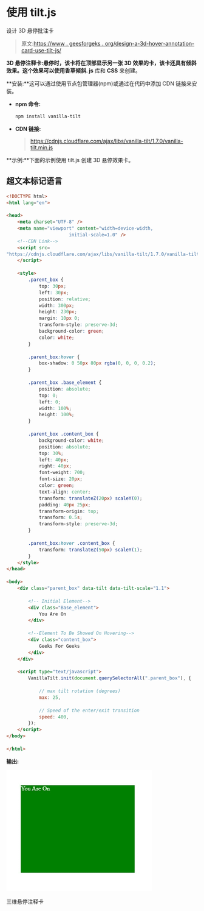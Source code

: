 # 使用 tilt.js

设计 3D 悬停批注卡

> 原文:[https://www . geesforgeks . org/design-a-3d-hover-annotation-card-use-tilt-js/](https://www.geeksforgeeks.org/design-a-3d-hover-annotation-card-using-tilt-js/)

**3D 悬停注释卡:**悬停时，该卡将在顶部显示另一张 3D 效果的卡，该卡还具有倾斜效果。这个效果可以使用**香草倾斜. js** 库和 **CSS** 来创建。

**安装:**这可以通过使用节点包管理器(npm)或通过在代码中添加 CDN 链接来安装。

*   **npm 命令:**

    ```html
    npm install vanilla-tilt
    ```

*   **CDN 链接:**

    > https://cdnjs.cloudflare.com/ajax/libs/vanilla-tilt/1.7.0/vanilla-tilt.min.js

**示例:**下面的示例使用 tilt.js 创建 3D 悬停效果卡。

## 超文本标记语言

```html
<!DOCTYPE html>
<html lang="en">

<head>
    <meta charset="UTF-8" />
    <meta name="viewport" content="width=device-width, 
                       initial-scale=1.0" />
    <!--CDN Link-->
    <script src=
"https://cdnjs.cloudflare.com/ajax/libs/vanilla-tilt/1.7.0/vanilla-tilt.min.js">
    </script>

    <style>
        .parent_box {
            top: 30px;
            left: 30px;
            position: relative;
            width: 300px;
            height: 230px;
            margin: 10px 0;
            transform-style: preserve-3d;
            background-color: green;
            color: white;
        }

        .parent_box:hover {
            box-shadow: 0 50px 80px rgba(0, 0, 0, 0.2);
        }

        .parent_box .base_element {
            position: absolute;
            top: 0;
            left: 0;
            width: 100%;
            height: 100%;
        }

        .parent_box .content_box {
            background-color: white;
            position: absolute;
            top: 30%;
            left: 40px;
            right: 40px;
            font-weight: 700;
            font-size: 20px;
            color: green;
            text-align: center;
            transform: translateZ(20px) scaleY(0);
            padding: 40px 25px;
            transform-origin: top;
            transform: 0.5s;
            transform-style: preserve-3d;
        }

        .parent_box:hover .content_box {
            transform: translateZ(50px) scaleY(1);
        }
    </style>
</head>

<body>
    <div class="parent_box" data-tilt data-tilt-scale="1.1">

        <!-- Initial Element-->
        <div class="Base_element">
            You Are On
        </div>

        <!--Element To Be Showed On Hovering-->
        <div class="content_box">
            Geeks For Geeks
        </div>
    </div>

    <script type="text/javascript">
        VanillaTilt.init(document.querySelectorAll(".parent_box"), {

            // max tilt rotation (degrees)
            max: 25,

            // Speed of the enter/exit transition
            speed: 400,
        });
    </script>
</body>

</html>
```

**输出:**

![](img/544e547a31b4636cd2c2ccc00a791238.png)

三维悬停注释卡
